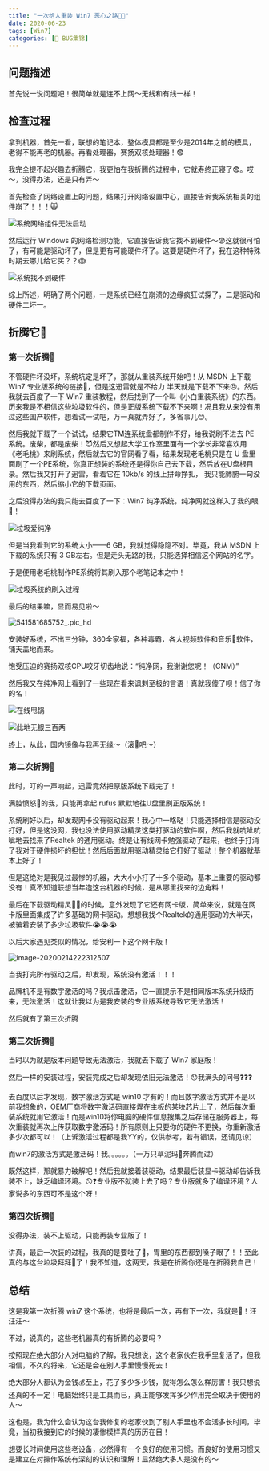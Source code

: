 ```yaml
---
title: "一次给人重装 Win7 恶心之路🤢🤮"
date: 2020-06-23
tags: [Win7]
categories: [🐛 BUG集锦]
---
```

## 问题描述

首先说一说问题吧！很简单就是连不上网～无线和有线一样！

## 检查过程

拿到机器，首先一看，联想的笔记本，整体模具都是至少是2014年之前的模具，老得不能再老的机器。再看处理器，赛扬双核处理器！😨

我完全提不起兴趣去折腾它，我更怕在我折腾的过程中，它就寿终正寝了😨。哎～，没得办法，还是只有弄～

首先检查了网络设置上的问题，结果打开网络设置中心，直接告诉我系统相关的组件崩了！！！🙀

![系统网络组件无法启动](https://tva1.sinaimg.cn/large/0082zybpgy1gbw8jgr9c0j31hc0ome6j.jpg)

然后运行 Windows 的网络检测功能，它直接告诉我它找不到硬件～😨这就很可怕了，有可能是驱动坏了，但是更有可能硬件坏了。这要是硬件坏了，我在这种特殊时期去哪儿给它买？？😱

![系统找不到硬件](https://tva1.sinaimg.cn/large/0082zybpgy1gbw8jsgillj31hc0omb0m.jpg)

综上所述，明确了两个问题，一是系统已经在崩溃的边缘疯狂试探了，二是驱动和硬件二坏一。

## 折腾它👊

### 第一次折腾👊

不管硬件坏没坏，系统坑定是坏了，那就从重装系统开始吧！从 MSDN 上下载 Win7 专业版系统的链接🔗，但是这迅雷就是不给力 半天就是下载不下来😠。然后我就去百度了一下 Win7 重装教程，然后找到了一个叫《小白重装系统》的东西。历来我是不相信这些垃圾软件的，但是正版系统下载不下来啊！况且我从来没有用过这些国产软件，想着试一试吧，万一真就弄好了，多省事儿😊。

然后我就下载了一个试试，结果它TM连系统盘都制作不好，给我说刷不进去 PE 系统。废柴，都是废柴！😈然后又想起大学工作室里面有一个学长非常喜欢用《老毛桃》来刷系统，然后就去它的官网看了看，结果发现老毛桃只是在 U 盘里面刷了一个PE系统，你真正想装的系统还是得你自己去下载，然后放在U盘根目录。然后我又打开了迅雷，看着它在 10kb/s 的线上拼命挣扎， 我只能肺腑一句没用的东西，然后缩小它的下载页面。

之后没得办法的我只能去百度了一下：Win7 纯净系统，纯净网就这样入了我的眼👀！

![垃圾爱纯净](https://tva1.sinaimg.cn/large/0082zybpgy1gbw9l86g2aj30rk0l5gub.jpg)

但是当我看到它的系统大小——6 GB，我就觉得隐隐不对。毕竟，我从 MSDN 上下载的系统只有 3 GB左右。但是走头无路的我，只能选择相信这个网站的名字。

于是便用老毛桃制作PE系统将其刷入那个老笔记本之中！

![垃圾系统的刷入过程](https://tva1.sinaimg.cn/large/0082zybpgy1gbw9tovaczj31hc0u0b2f.jpg)

最后的结果嘛，显而易见啦～

![541581685752_.pic_hd](https://tva1.sinaimg.cn/large/0082zybpgy1gbw9v520gjj30u01hc7wk.jpg)

安装好系统，不出三分钟，360全家福，各种毒霸，各大视频软件和音乐🎵软件，铺天盖地而来。

饱受压迫的赛扬双核CPU咬牙切齿地说：“纯净网，我谢谢您呢！（CNM）”

然后我又在纯净网上看到了一些现在看来讽刺至极的言语！真就我傻了呗！信了你的名！

![在线甩锅](https://tva1.sinaimg.cn/large/0082zybpgy1gbwa3fl5nzj30kc0bamzn.jpg)

![此地无银三百两](https://tva1.sinaimg.cn/large/0082zybpgy1gbwa5g8gbbj30k103fdgd.jpg)

终上，从此，国内镜像与我再无缘～（滚🥚吧～）

### 第二次折腾👊

此时，叮的一声响起，迅雷竟然把原版系统下载完了！

满腔愤怒💢的我，只能再拿起 rufus 默默地往U盘里刷正版系统！

系统刷好以后，却发现网卡没有驱动起来！我心中一咯哒！只能选择相信是驱动没打好，但是这没网，我也没法使用驱动精灵这类打驱动的软件啊，然后我就吭呲吭呲地去找来了Realtek 的通用驱动。终是让有线网卡勉强驱动了起来，也终于打消了我对于硬件损坏的担忧！然后后面就用驱动精灵给它打好了驱动！整个机器就基本上好了！

但是这绝对是我见过最惨的机器，大大小小打了十多个驱动，基本上重要的驱动都没有！真不知道联想当年造这台机器的时候，是从哪里找来的边角料！

最后在下载驱动精灵🧚‍♀️的时候，意外发现了它还有网卡版，简单来说，就是在网卡版里面集成了许多基础的网卡驱动。想想我找个Realtek的通用驱动的大半天，被骗着安装了多少垃圾软件😭😭😭

以后大家遇见类似的情况，给安利一下这个网卡版！

![image-20200214222312507](https://tva1.sinaimg.cn/large/0082zybpgy1gbwanswg20j30se0dkdon.jpg)

当我打完所有驱动之后，却发现，系统没有激活！！！

品牌机不是有数字激活的吗？我点击激活，它一直提示不是相同版本系统升级而来，无法激活！这就让我以为是我安装的专业版系统导致它无法激活！

然后就有了第三次折腾

### 第三次折腾👊

当时以为就是版本问题导致无法激活，我就去下载了 Win7  家庭版！

然后一样的安装过程，安装完成之后却发现依旧无法激活！😯我满头的问号❓❓❓

去百度以后才发现，数字激活方式是 win10 才有的！而且数字激活方式并不是以前我想象的，OEM厂商将数字激活码直接焊在主板的某块芯片上了，然后每次重装系统就用它激活！而是win10将你电脑的硬件信息搜集之后存储在服务器上，每次重装就再次上传获取数字激活码！所有原则上只要你的硬件不更换，你重新激活多少次都可以！（上诉激活过程都是我YY的，仅供参考，若有错误，还请见谅）

而win7的激活方式是激活码！我。。。。。。（一万只草泥玛🐎奔腾而过）

既然这样，那就暴力破解吧！然后我就接着装驱动，结果最后装显卡驱动却告诉我装不上，缺乏编译环境。😯❓专业版不就装上去了吗？专业版就多了编译环境？人家说多的东西可不是这个呀！

### 第四次折腾👊

没得办法，装不上驱动，只能再装专业版了！

讲真，最后一次装的过程，我真的是要吐了🤮，胃里的东西都到嗓子眼了！！至此真的与这台垃圾拜拜👋了！我不知道，这两天，我是在折腾你还是在折腾我自己！



## 总结

这是我第一次折腾 win7 这个系统，也将是最后一次，再有下一次，我就是🐶！汪汪汪～

不过，说真的，这些老机器真的有折腾的必要吗？

按照现在绝大部分人对电脑的了解，我只想说，这个老家伙在我手里复活了，但我相信，不久的将来，它还是会在别人手里慢慢死去！

绝大部分人都认为金钱💰至上，花了多少多少钱，就得怎么怎么样厉害！我只想说还真的不一定！电脑始终只是工具而已，真正能够发挥多少作用完全取决于使用的人～

这也是，我为什么会认为这台我修复的老家伙到了别人手里也不会活多长时间，毕竟，当初我接到它的时候的凄惨模样真的历历在目！

想要长时间使用这些老设备，必然得有一个良好的使用习惯。而良好的使用习惯又是建立在对操作系统有深刻的认识和理解！显然绝大多人是没有的～



